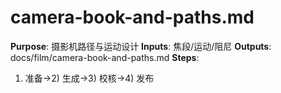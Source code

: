 # camera-book-and-paths.md

**Purpose**: 摄影机路径与运动设计
**Inputs**: 焦段/运动/阻尼
**Outputs**: docs/film/camera-book-and-paths.md
**Steps**:

1. 准备→2) 生成→3) 校核→4) 发布
